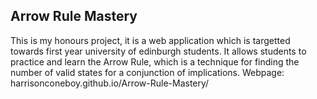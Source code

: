 ## Arrow Rule Mastery

This is my honours project, it is a web application which is targetted towards first year university of edinburgh students. It allows students to practice and learn the Arrow Rule, which is a technique for finding the number of valid states for a conjunction of implications.
Webpage: harrisonconeboy.github.io/Arrow-Rule-Mastery/
